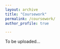 ```yaml
---
layout: archive
title: "Coursework"
permalink: /coursework/
author_profile: true

---
```


To be uploaded...
